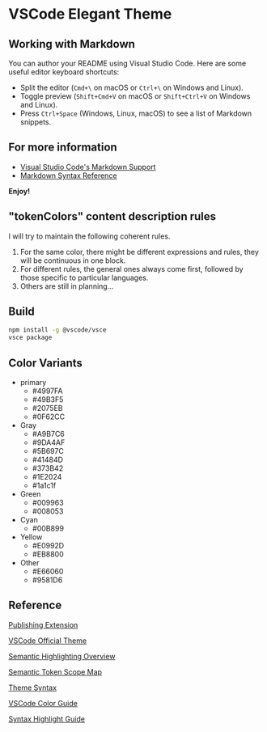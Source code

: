 # VSCode Elegant Theme

## Working with Markdown

You can author your README using Visual Studio Code. Here are some useful editor keyboard shortcuts:

* Split the editor (`Cmd+\` on macOS or `Ctrl+\` on Windows and Linux).
* Toggle preview (`Shift+Cmd+V` on macOS or `Shift+Ctrl+V` on Windows and Linux).
* Press `Ctrl+Space` (Windows, Linux, macOS) to see a list of Markdown snippets.

## For more information

* [Visual Studio Code's Markdown Support](http://code.visualstudio.com/docs/languages/markdown)
* [Markdown Syntax Reference](https://help.github.com/articles/markdown-basics/)

**Enjoy!**

## "tokenColors" content description rules

I will try to maintain the following coherent rules.

1. For the same color, there might be different expressions and rules, they will be continuous in one block.
2. For different rules, the general ones always come first, followed by those specific to particular languages.
3. Others are still in planning...

## Build

```bash
npm install -g @vscode/vsce
vsce package
```

## Color Variants

- primary
    - #4997FA
    - #49B3F5
    - #2075EB
    - #0F62CC
- Gray
    - #A9B7C6
    - #9DA4AF
    - #5B697C
    - #41484D
    - #373B42
    - #1E2024
    - #1a1c1f
- Green
    - #009963
    - #008053
- Cyan
    - #00B899
- Yellow
    - #E0992D
    - #EB8800
- Other
    - #E66060
    - #9581D6

## Reference

[Publishing Extension](https://code.visualstudio.com/api/working-with-extensions/publishing-extension)

[VSCode Official Theme](https://github.com/microsoft/vscode/tree/main/extensions/theme-defaults/themes)

[Semantic Highlighting Overview](https://github.com/microsoft/vscode/wiki/Semantic-Highlighting-Overview)

[Semantic Token Scope Map](https://code.visualstudio.com/api/language-extensions/semantic-highlight-guide#semantic-token-scope-map)

[Theme Syntax](https://code.visualstudio.com/api/extension-guides/color-theme)

[VSCode Color Guide](https://code.visualstudio.com/api/references/theme-color)

[Syntax Highlight Guide](https://code.visualstudio.com/api/language-extensions/syntax-highlight-guide)

